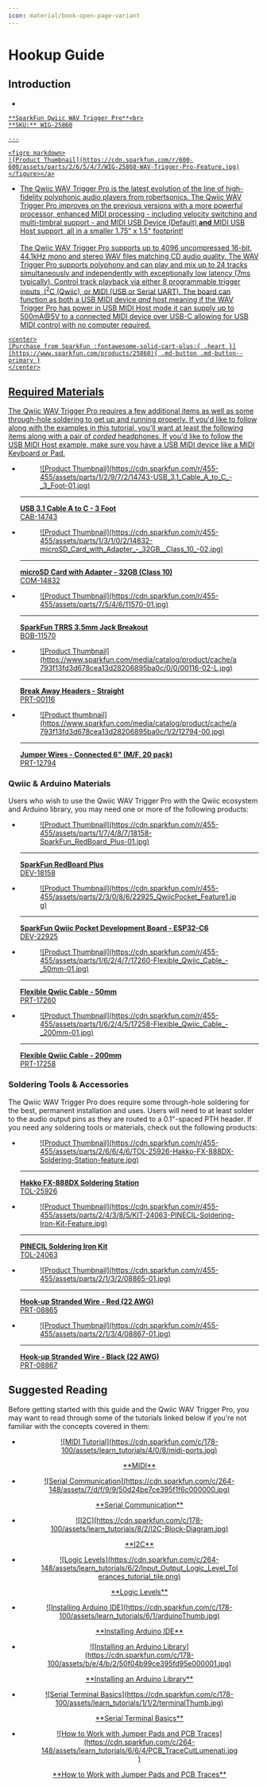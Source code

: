 ```yaml
---
icon: material/book-open-page-variant
---
```


# Hookup Guide


## Introduction
<!-- Single Product Card -->

<div class="grid cards desc" markdown>

-    <a href="https://www.sparkfun.com/products/25860">
    **SparkFun Qwiic WAV Trigger Pro**<br>
    **SKU:** WIG-25860

    ---

    <figre markdown>
    ![Product Thumbnail](https://cdn.sparkfun.com/r/600-600/assets/parts/2/6/5/4/7/WIG-25860-WAV-Trigger-Pro-Feature.jpg)
    </figure></a>

-    The Qwiic WAV Trigger Pro is the latest evolution of the line of high-fidelity polyphonic audio players from robertsonics. The Qwiic WAV Trigger Pro improves on the previous versions with a more powerful processor, enhanced MIDI processing - including velocity switching and multi-timbral support - and MIDI USB Device (Default) <b>and</b> MIDI USB Host support, all in a smaller 1.75" x 1.5" footprint! <br><br>
The Qwiic WAV Trigger Pro supports up to 4096 uncompressed 16-bit, 44.1kHz mono and stereo WAV files matching CD audio quality. The WAV Trigger Pro supports polyphony and can play and mix up to 24 tracks simultaneously and independently with exceptionally low latency (7ms typically). Control track playback via either 8 programmable trigger inputs, I<sup>2</sup>C (Qwiic), or MIDI (USB or Serial UART). The board can function as both a USB MIDI device <i>and</i> host meaning if the WAV Trigger Pro has power in USB MIDI Host mode it can supply up to 500mA@5V to a connected MIDI device over USB-C allowing for USB MIDI control with no computer required.

    <center>
    [Purchase from SparkFun :fontawesome-solid-cart-plus:{ .heart }](https://www.sparkfun.com/products/25860){ .md-button .md-button--primary }
    </center>

</div>

## Required Materials

The Qwiic WAV Trigger Pro requires a few additional items as well as some through-hole soldering to get up and running properly. If you'd like to follow along with the examples in this tutorial, you'll want at least the following items along with a pair of <i>corded</i> headphones. If you'd like to follow the USB MIDI Host example, make sure you have a USB MIDI device like a MIDI Keyboard or Pad.

<div class="grid cards" markdown>

-   <a href="https://www.sparkfun.com/products/14743">
    <figure markdown>
    ![Product Thumbnail](https://cdn.sparkfun.com/r/455-455/assets/parts/1/2/9/7/2/14743-USB_3.1_Cable_A_to_C_-_3_Foot-01.jpg)
    </figure>

    ---

    **USB 3.1 Cable A to C - 3 Foot**<br>
    CAB-14743</a>

-   <a href="https://www.sparkfun.com/products/14832">
    <figure markdown>
    ![Product Thumbnail](https://cdn.sparkfun.com/r/455-455/assets/parts/1/3/1/0/2/14832-microSD_Card_with_Adapter_-_32GB__Class_10_-02.jpg)
    </figure>

    ---

    **microSD Card with Adapter - 32GB (Class 10)**<br>
    COM-14832</a>

-   <a href="https://www.sparkfun.com/products/11570">
    <figure markdown>
    ![Product Thumbnail](https://cdn.sparkfun.com/r/455-455/assets/parts/7/5/4/6/11570-01.jpg)
    </figure>

    ---

    **SparkFun TRRS 3.5mm Jack Breakout**<br>
    BOB-11570</a>

-   <a href="https://www.sparkfun.com/break-away-headers-straight.html">
    <figure markdown>
    ![Product Thumbnail](https://www.sparkfun.com/media/catalog/product/cache/a793f13fd3d678cea13d28206895ba0c/0/0/00116-02-L.jpg)
    </figure>

    ---

    **Break Away Headers - Straight**<br>
    PRT-00116</a>

-   <a href="https://www.sparkfun.com/jumper-wires-connected-6-m-f-20-pack.html">
    <figure markdown>
    ![Product thumbnail](https://www.sparkfun.com/media/catalog/product/cache/a793f13fd3d678cea13d28206895ba0c/1/2/12794-00.jpg)
    </figure>

    ---

    **Jumper Wires - Connected 6" (M/F, 20 pack)**</br>
    PRT-12794</a>

</div>

### Qwiic & Arduino Materials

Users who wish to use the Qwiic WAV Trigger Pro with the Qwiic ecosystem and Arduino library, you may need one or more of the following products:

<div class="grid cards" markdown>

-   <a href="https://www.sparkfun.com/products/18158">
    <figure markdown>
    ![Product Thumbnail](https://cdn.sparkfun.com/r/455-455/assets/parts/1/7/4/8/7/18158-SparkFun_RedBoard_Plus-01.jpg)
    </figure>

    ---

    **SparkFun RedBoard Plus**<br>
    DEV-18158</a>

-   <a href="https://www.sparkfun.com/products/22925">
    <figure markdown>
    ![Product Thumbnail](https://cdn.sparkfun.com/r/455-455/assets/parts/2/3/0/8/6/22925_QwiicPocket_Feature1.jpg)
    </figure>

    ---

    **SparkFun Qwiic Pocket Development Board - ESP32-C6**<br>
    DEV-22925</a>

-   <a href="https://www.sparkfun.com/products/17260">
    <figure markdown>
    ![Product Thumbnail](https://cdn.sparkfun.com/r/455-455/assets/parts/1/6/2/4/7/17260-Flexible_Qwiic_Cable_-_50mm-01.jpg)
    </figure>

    ---

    **Flexible Qwiic Cable - 50mm**<br>
    PRT-17260</a>

-   <a href="https://www.sparkfun.com/products/17258 ">
    <figure markdown>
    ![Product Thumbnail](https://cdn.sparkfun.com/r/455-455/assets/parts/1/6/2/4/5/17258-Flexible_Qwiic_Cable_-_200mm-01.jpg)
    </figure>

    ---

    **Flexible Qwiic Cable - 200mm**<br>
    PRT-17258 </a>

</div>

### Soldering Tools & Accessories

The Qwiic WAV Trigger Pro does require some through-hole soldering for the best, permanent installation and uses. Users will need to at least solder to the audio output pins as they are routed to a 0.1"-spaced PTH header. If you need any soldering tools or materials, check out the following products: 

<div class="grid cards" markdown>

-   <a href="https://www.sparkfun.com/products/25926">
    <figure markdown>
    ![Product Thumbnail](https://cdn.sparkfun.com/r/455-455/assets/parts/2/6/6/4/6/TOL-25926-Hakko-FX-888DX-Soldering-Station-feature.jpg)
    </figure>

    ---

    **Hakko FX-888DX Soldering Station**<br>
    TOL-25926</a>

-   <a href="https://www.sparkfun.com/products/24063">
    <figure markdown>
    ![Product Thumbnail](https://cdn.sparkfun.com/r/455-455/assets/parts/2/4/3/8/5/KIT-24063-PINECIL-Soldering-Iron-Kit-Feature.jpg)
    </figure>

    ---

    **PINECIL Soldering Iron Kit**<br>
    TOL-24063</a>

-   <a href="https://www.sparkfun.com/products/8865">
    <figure markdown>
    ![Product Thumbnail](https://cdn.sparkfun.com/r/455-455/assets/parts/2/1/3/2/08865-01.jpg)
    </figure>

    ---

    **Hook-up Stranded Wire - Red (22 AWG)**<br>
    PRT-08865</a>

-   <a href="https://www.sparkfun.com/products/8867">
    <figure markdown>
    ![Product Thumbnail](https://cdn.sparkfun.com/r/455-455/assets/parts/2/1/3/4/08867-01.jpg)
    </figure>

    ---

    **Hook-up Stranded Wire - Black (22 AWG)**<br>
    PRT-08867</a>

</div>

## Suggested Reading

Before getting started with this guide and the Qwiic WAV Trigger Pro, you may want to read through some of the tutorials linked below if you're not familiar with the concepts covered in them:

<div class="grid cards hide col-4" markdown align="center">

-   <a href="https://learn.sparkfun.com/tutorials/midi-tutorial">
    <figure markdown>
    ![MIDI Tutorial](https://cdn.sparkfun.com/c/178-100/assets/learn_tutorials/4/0/8/midi-ports.jpg)
    </figure>
    </a>
    <a href="https://learn.sparkfun.com/tutorials/midi-tutorial">**MIDI**
    </a>

-   <a href="https://learn.sparkfun.com/tutorials/8">
    <figure markdown>
    ![Serial Communication](https://cdn.sparkfun.com/c/264-148/assets/7/d/f/9/9/50d24be7ce395f1f6c000000.jpg)
    </figure>
    </a>
    <a href="https://learn.sparkfun.com/tutorials/8">**Serial Communication**
    </a>

-   <a href="https://learn.sparkfun.com/tutorials/82">
    <figure markdown>
    ![I2C](https://cdn.sparkfun.com/c/178-100/assets/learn_tutorials/8/2/I2C-Block-Diagram.jpg)
    </figure>
    </a>
    <a href="https://learn.sparkfun.com/tutorials/82">**I2C**
    </a>

-   <a href="https://learn.sparkfun.com/tutorials/62">
    <figure markdown>
    ![Logic Levels](https://cdn.sparkfun.com/c/264-148/assets/learn_tutorials/6/2/Input_Output_Logic_Level_Tolerances_tutorial_tile.png)
    </figure>
    </a>
    <a href="https://learn.sparkfun.com/tutorials/62">**Logic Levels**
    </a>

-   <a href="https://learn.sparkfun.com/tutorials/61">
    <figure markdown>
    ![Installing Arduino IDE](https://cdn.sparkfun.com/c/178-100/assets/learn_tutorials/6/1/arduinoThumb.jpg)
    </figure>
    </a>
    <a href="https://learn.sparkfun.com/tutorials/61">**Installing Arduino IDE**
    </a>

-   <a href="https://learn.sparkfun.com/tutorials/15">
    <figure markdown>
    ![Installing an Arduino Library](https://cdn.sparkfun.com/c/178-100/assets/b/e/4/b/2/50f04b99ce395fd95e000001.jpg)
    </figure>
    </a>
    <a href="https://learn.sparkfun.com/tutorials/15">**Installing an Arduino Library**
    </a>

-   <a href="https://learn.sparkfun.com/tutorials/112">
    <figure markdown>
    ![Serial Terminal Basics](https://cdn.sparkfun.com/c/178-100/assets/learn_tutorials/1/1/2/terminalThumb.jpg)
    </figure>
    </a>
    <a href="https://learn.sparkfun.com/tutorials/112">**Serial Terminal Basics**
    </a>

-   <a href="https://learn.sparkfun.com/tutorials/664">
    <figure markdown>
    ![How to Work with Jumper Pads and PCB Traces](https://cdn.sparkfun.com/c/264-148/assets/learn_tutorials/6/6/4/PCB_TraceCutLumenati.jpg)
    </figure>
    </a>
    <a href="https://learn.sparkfun.com/tutorials/664">**How to Work with Jumper Pads and PCB Traces**
    </a>
</div>